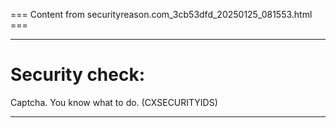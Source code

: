 === Content from securityreason.com_3cb53dfd_20250125_081553.html ===


---

# Security check:

Captcha. You know what to do. (CXSECURITYIDS)

---



